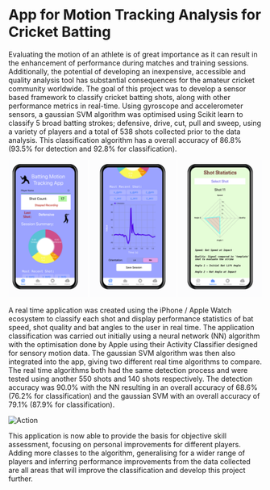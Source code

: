 # App for Motion Tracking Analysis for Cricket Batting

Evaluating the motion of an athlete is of great importance as it can result in the enhancement of performance during matches and training sessions. Additionally, the potential of developing an inexpensive, accessible and quality analysis tool has substantial consequences for the amateur cricket community worldwide. The goal of this project was to develop a sensor based framework to classify cricket batting shots, along with other performance metrics in real-time. Using gyroscope and accelerometer sensors, a gaussian SVM algorithm was optimised using Scikit learn to classify 5 broad batting strokes; defensive, drive, cut, pull and sweep, using a variety of players and a total of 538 shots collected prior to the data analysis. This classification algorithm has a overall accuracy of 86.8% (93.5% for detection and 92.8% for classification).

![Phone App](README%20Media/App%20Screenshots.png "iPhone App Screens")

A real time application was created using the iPhone / Apple Watch ecosystem to classify each shot and display performance statistics of bat speed, shot quality and bat angles to the user in real time. The application classification was carried out initially using a neural network (NN) algorithm with the optimisation done by Apple using their Activity Classifier designed for sensory motion data. The gaussian SVM algorithm was then also integrated into the app, giving two different real time algorithms to compare. The real time algorithms both had the same detection process and were tested using another 550 shots and 140 shots respectively. The detection accuracy was 90.0% with the NN resulting in an overall accuracy of 68.6% (76.2% for classification) and the gaussian SVM with an overall accuracy of 79.1% (87.9% for classification).

![Action](README%20Media/Screenshot%202022-06-12%20at%2014.56.16.png "Using App in a Cricket Net Session")

This application is now able to provide the basis for objective skill assessment, focusing on personal improvements for different players. Adding more classes to the algorithm, generalising for a wider range of players and inferring performance improvements from the data collected are all areas that will improve the classification and develop this project further.




